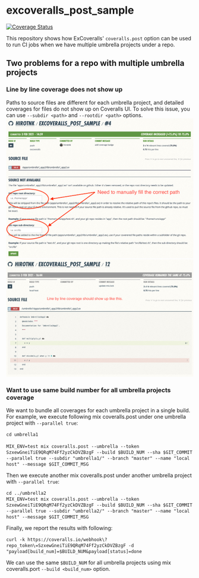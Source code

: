# excoveralls_post_sample
[![Coverage Status](https://coveralls.io/repos/github/hirotnk/excoveralls_post_sample/badge.svg?branch=main)](https://coveralls.io/github/hirotnk/excoveralls_post_sample?branch=main)

This repository shows how ExCoveralls' `coveralls.post` option can be used to run CI jobs when we have multiple umbrella projects under a repo.

## Two problems for a repo with multiple umbrella projects

### Line by line coverage does not show up
Paths to source files are different for each umbrella project, and detailed coverages for files do not show up on Coveralls UI. To solve this issue, you can use `--subdir <path>` and `--rootdir <path>` options.
![Path is broken](images/coveralls_missing_code_coverage.png)
![Path is NOT broken](images/coveralls_with_code_coverage.png)

### Want to use same build number for all umbrella projects coverage
We want to bundle all coverages for each umbrella project in a single build.
For example, we execute following mix coveralls.post under one umbrella project with `--parallel true`:
```
cd umbrella1

MIX_ENV=test mix coveralls.post --umbrella --token SzxewGneiTiE9QRqM74Ff2yzCkDVZBzgF --build $BUILD_NUM --sha $GIT_COMMIT --parallel true --subdir "umbrella1/" --branch "master" --name "local host" --message $GIT_COMMIT_MSG
```

Then we execute another mix coveralls.post under another umbrella project with `--parallel true`:
```
cd ../umbrella2
MIX_ENV=test mix coveralls.post --umbrella --token SzxewGneiTiE9QRqM74Ff2yzCkDVZBzgF --build $BUILD_NUM --sha $GIT_COMMIT --parallel true --subdir "umbrella2/" --branch "master" --name "local host" --message $GIT_COMMIT_MSG
```

Finally, we report the results with following:
```
curl -k https://coveralls.io/webhook\?repo_token\=SzxewGneiTiE9QRqM74Ff2yzCkDVZBzgF -d "payload[build_num]=$BUILD_NUM&payload[status]=done
```
We can use the same `$BUILD_NUM` for all umbrella projects using mix coveralls.port `--build <build_num>` option.
